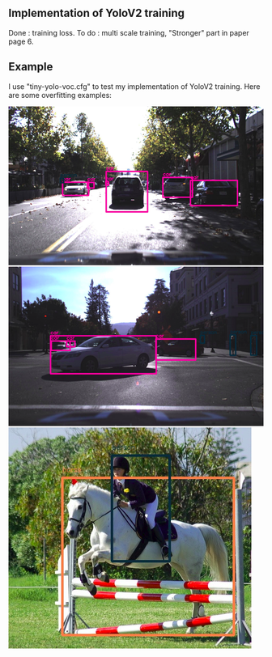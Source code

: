## Implementation of YoloV2 training 
Done : training loss.
To do : multi scale training, "Stronger" part in paper page 6.

## Example
I use "tiny-yolo-voc.cfg" to test my implementation of YoloV2 training.
Here are some overfitting examples:

![img](example_1.png)
![img](example_2.png)
![img](example_3.png)

